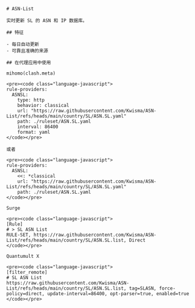 
    # ASN-List
    
    实时更新 SL 的 ASN 和 IP 数据库。
    
    ## 特征
    
    - 每日自动更新
    - 可靠且准确的来源
    
    ## 在代理应用中使用
    
    mihomo(clash.meta)
   
    <pre><code class="language-javascript">
    rule-providers:
      ASNSL:
        type: http
        behavior: classical
        url: "https://raw.githubusercontent.com/Kwisma/ASN-List/refs/heads/main/country/SL/ASN.SL.yaml"
        path: ./ruleset/ASN.SL.yaml
        interval: 86400
        format: yaml
    </code></pre>

    或者

    <pre><code class="language-javascript">
    rule-providers:
      ASNSL:
        <<: *classical
        url: "https://raw.githubusercontent.com/Kwisma/ASN-List/refs/heads/main/country/SL/ASN.SL.yaml"
        path: ./ruleset/ASN.SL.yaml
    </code></pre>
    
    Surge
    
    <pre><code class="language-javascript">
    [Rule]
    # > SL ASN List
    RULE-SET, https://raw.githubusercontent.com/Kwisma/ASN-List/refs/heads/main/country/SL/ASN.SL.list, Direct
    </code></pre>
    
    Quantumult X
    
    <pre><code class="language-javascript">
    [filter_remote]
    # SL ASN List
    https://raw.githubusercontent.com/Kwisma/ASN-List/refs/heads/main/country/SL/ASN.SL.list, tag=SLASN, force-policy=direct, update-interval=86400, opt-parser=true, enabled=true
    </code></pre>
    